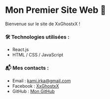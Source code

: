 # Mon Premier Site Web 🌟  
Bienvenue sur le site de XxGhostxX !  

### 🛠️ Technologies utilisées :  
- React.js  
- HTML / CSS / JavaScript  

### 📬 Mes contacts :  
- Email : [kami.jrka@gmail.com](mailto:kami.jrka@gmail.com)  
- Facebook : [XxGhostxX](https://www.facebook.com/8Xx.GHOST.xX8)  
- GitHub : [Mon GitHub](https://github.com/Ghostbot69)
